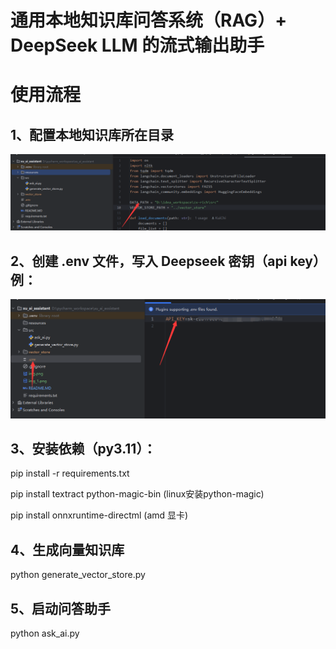 # 通用本地知识库问答系统（RAG）+ DeepSeek LLM 的流式输出助手

# 使用流程

## 1、配置本地知识库所在目录
![img_1.png](resources/img_1.png)

## 2、创建 .env 文件，写入 Deepseek 密钥（api key）例：
![img_2.png](resources/img_2.png)

## 3、安装依赖（py3.11）：
pip install -r requirements.txt

pip install textract python-magic-bin (linux安装python-magic)

pip install onnxruntime-directml (amd 显卡)

## 4、生成向量知识库
python generate_vector_store.py

## 5、启动问答助手
python ask_ai.py